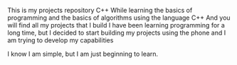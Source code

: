 This is my projects repository C++ 
While learning the basics of programming and the basics of algorithms using the language C++
And you will find all my projects that I build
I have been learning programming for a long time, but I decided to start building my projects using the phone
and 
I am trying to develop my capabilities


I know I am simple, but I am just beginning to learn.

